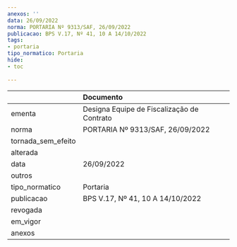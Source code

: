 ```yaml
---
anexos: ''
data: 26/09/2022
norma: PORTARIA Nº 9313/SAF, 26/09/2022
publicacao: BPS V.17, Nº 41, 10 A 14/10/2022
tags:
- portaria
tipo_normatico: Portaria
hide: 
- toc 
 
---
```


|                    | Documento                                  |
|:-------------------|:-------------------------------------------|
| ementa             | Designa Equipe de Fiscalização de Contrato |
| norma              | PORTARIA Nº 9313/SAF, 26/09/2022           |
| tornada_sem_efeito |                                            |
| alterada           |                                            |
| data               | 26/09/2022                                 |
| outros             |                                            |
| tipo_normatico     | Portaria                                   |
| publicacao         | BPS V.17, Nº 41, 10 A 14/10/2022           |
| revogada           |                                            |
| em_vigor           |                                            |
| anexos             |                                            |